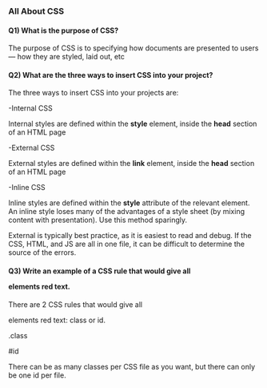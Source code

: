 ### All About CSS

#### Q1) What is the purpose of CSS?

The purpose of CSS is to specifying how documents are presented to users — how they are styled, laid out, etc

#### Q2) What are the three ways to insert CSS into your project?

The three ways to insert CSS into your projects are:

-Internal CSS

Internal styles are defined within the **style** element, inside the **head** section of an HTML page

-External CSS

External styles are defined within the **link** element, inside the **head** section of an HTML page

-Inline CSS

Inline styles are defined within the **style** attribute of the relevant element. An inline style loses many of the advantages of a style sheet (by mixing content with presentation). Use this method sparingly.

External is typically best practice, as it is easiest to read and debug. If the CSS, HTML, and JS are all in one file, it can be difficult to determine the source of the errors.


#### Q3) Write an example of a CSS rule that would give all <p> elements red text.

There are 2 CSS rules that would give all <p> elements red text: class or id. 

.class

#id

There can be as many classes per CSS file as you want, but there can only be one id per file.